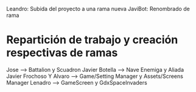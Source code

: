 Leandro: Subida del proyecto a una rama nueva
JaviBot: Renombrado de rama

# Repartición de trabajo y creación respectivas de ramas
Jose --> Battalion y Scuadron
Javier Botella --> Nave Enemiga y Aliada
Javier Frochoso Y Alvaro --> Game/Setting Manager y Assets/Screens Manager
Lenadro --> GameScreen y GdxSpaceInvaders
